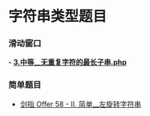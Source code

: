 # 字符串类型题目

### 滑动窗口
__- [3.中等__无重复字符的最长子串.php]()__


### 简单题目
- [剑指 Offer 58 - II. 简单__左旋转字符串](https://github.com/wuye251/algorithm/blob/master/%E5%8A%9B%E6%89%A3/%E5%AD%97%E7%AC%A6%E4%B8%B2/%E7%AE%80%E5%8D%95%E9%A2%98/%E5%89%91%E6%8C%87%20Offer%2058%20-%20II.%20%E7%AE%80%E5%8D%95__%E5%B7%A6%E6%97%8B%E8%BD%AC%E5%AD%97%E7%AC%A6%E4%B8%B2.php)
